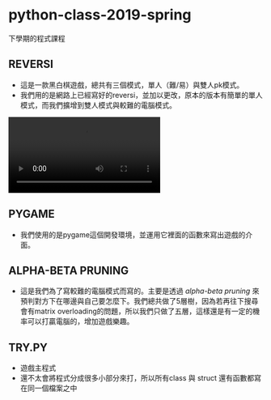 # python-class-2019-spring
下學期的程式課程

## REVERSI
* 這是一款黑白棋遊戲，總共有三個模式，單人（難/易）與雙人pk模式。
* 我們用的是網路上已經寫好的reversi，並加以更改，原本的版本有簡單的單人模式，而我們擴增到雙人模式與較難的電腦模式。 

![](reversi.mp4)

## PYGAME
* 我們使用的是pygame這個開發環境，並運用它裡面的函數來寫出遊戲的介面。

## ALPHA-BETA PRUNING
* 這是我們為了寫較難的電腦模式而寫的。主要是透過 *alpha-beta pruning* 來預判對方下在哪邊與自己要怎麼下。我們總共做了5層樹，因為若再往下搜尋會有matrix overloading的問題，所以我們只做了五層，這樣還是有一定的機率可以打贏電腦的，增加遊戲樂趣。

## TRY.PY
* 遊戲主程式
* 還不太會將程式分成很多小部分來打，所以所有class 與 struct 還有函數都寫在同一個檔案之中
